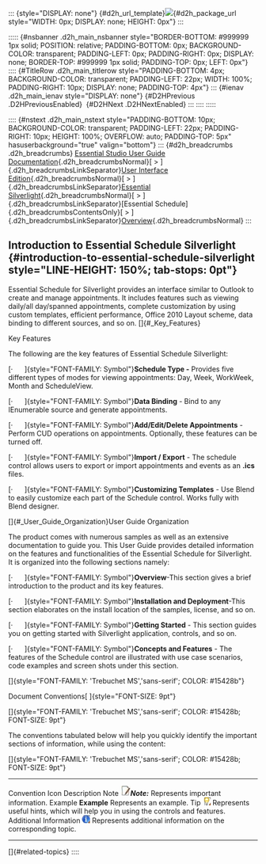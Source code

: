 ::: {style="DISPLAY: none"}
[](ms-xhelp:///?Id=d2h_url_template){#d2h_url_template}![](!package_url!){#d2h_package_url style="WIDTH: 0px; DISPLAY: none; HEIGHT: 0px"}
:::

::::: {#nsbanner .d2h_main_nsbanner style="BORDER-BOTTOM: #999999 1px solid; POSITION: relative; PADDING-BOTTOM: 0px; BACKGROUND-COLOR: transparent; PADDING-LEFT: 0px; PADDING-RIGHT: 0px; DISPLAY: none; BORDER-TOP: #999999 1px solid; PADDING-TOP: 0px; LEFT: 0px"}
:::: {#TitleRow .d2h_main_titlerow style="PADDING-BOTTOM: 4px; BACKGROUND-COLOR: transparent; PADDING-LEFT: 22px; WIDTH: 100%; PADDING-RIGHT: 10px; DISPLAY: none; PADDING-TOP: 4px"}
::: {#ienav .d2h_main_ienav style="DISPLAY: none"}
[](ms-xhelp:///?Id=c9815a27-0f7b-422e-bdce-e2f87a28cc41){#D2HPrevious .D2HPreviousEnabled}  [](ms-xhelp:///?Id=963229e2-2fdf-48c1-bf83-39c947204a9b){#D2HNext .D2HNextEnabled}
:::
::::
:::::

:::: {#nstext .d2h_main_nstext style="PADDING-BOTTOM: 10px; BACKGROUND-COLOR: transparent; PADDING-LEFT: 22px; PADDING-RIGHT: 10px; HEIGHT: 100%; OVERFLOW: auto; PADDING-TOP: 5px" hasuserbackground="true" valign="bottom"}
::: {#d2h_breadcrumbs .d2h_breadcrumbs}
[Essential Studio User Guide Documentation](ms-xhelp:///?Id=12457748-09e3-4d74-a240-8e049cedf030){.d2h_breadcrumbsNormal}[ \> ]{.d2h_breadcrumbsLinkSeparator}[User Interface Edition](ms-xhelp:///?Id=c29296b7-531c-413b-a0ec-488ca1f7f669){.d2h_breadcrumbsNormal}[ \> ]{.d2h_breadcrumbsLinkSeparator}[Essential Silverlight](ms-xhelp:///?Id=66221bd1-ba2e-43c2-94a7-618f50e01d24){.d2h_breadcrumbsNormal}[ \> ]{.d2h_breadcrumbsLinkSeparator}[Essential Schedule]{.d2h_breadcrumbsContentsOnly}[ \> ]{.d2h_breadcrumbsLinkSeparator}[Overview](ms-xhelp:///?Id=c9815a27-0f7b-422e-bdce-e2f87a28cc41){.d2h_breadcrumbsNormal}
:::

## Introduction to Essential Schedule Silverlight {#introduction-to-essential-schedule-silverlight style="LINE-HEIGHT: 150%; tab-stops: 0pt"}

Essential Schedule for Silverlight provides an interface similar to Outlook to create and manage appointments. It includes features such as viewing daily/all day/spanned appointments, complete customization by using custom templates, efficient performance, Office 2010 Layout scheme, data binding to different sources, and so on. []{#_Key_Features}

Key Features

The following are the key features of Essential Schedule Silverlight:

[·      ]{style="FONT-FAMILY: Symbol"}**Schedule Type -** Provides five different types of modes for viewing appointments: Day, Week, WorkWeek, Month and ScheduleView.

[·      ]{style="FONT-FAMILY: Symbol"}**Data Binding** - Bind to any IEnumerable source and generate appointments.

[·      ]{style="FONT-FAMILY: Symbol"}**Add/Edit/Delete Appointments** - Perform CUD operations on appointments. Optionally, these features can be turned off.

[·      ]{style="FONT-FAMILY: Symbol"}**Import / Export** - The schedule control allows users to export or import appointments and events as an **.ics** files.

[·      ]{style="FONT-FAMILY: Symbol"}**Customizing Templates** - Use Blend to easily customize each part of the Schedule control. Works fully with Blend designer.

[]{#_User_Guide_Organization}User Guide Organization

The product comes with numerous samples as well as an extensive documentation to guide you. This User Guide provides detailed information on the features and functionalities of the Essential Schedule for Silverlight. It is organized into the following sections namely:

[·      ]{style="FONT-FAMILY: Symbol"}**Overview**-This section gives a brief introduction to the product and its key features.

[·      ]{style="FONT-FAMILY: Symbol"}**Installation and Deployment**-This section elaborates on the install location of the samples, license, and so on.

[·      ]{style="FONT-FAMILY: Symbol"}**Getting Started** - This section guides you on getting started with Silverlight application, controls, and so on.

[·      ]{style="FONT-FAMILY: Symbol"}**Concepts and Features** - The features of the Schedule control are illustrated with use case scenarios, code examples and screen shots under this section.

[]{style="FONT-FAMILY: 'Trebuchet MS','sans-serif'; COLOR: #15428b"} 

Document Conventions[ ]{style="FONT-SIZE: 9pt"}

[]{style="FONT-FAMILY: 'Trebuchet MS','sans-serif'; COLOR: #15428b; FONT-SIZE: 9pt"} 

The conventions tabulated below will help you quickly identify the important sections of information, while using the content:

[]{style="FONT-FAMILY: 'Trebuchet MS','sans-serif'; COLOR: #15428b; FONT-SIZE: 9pt"} 

  ------------------------ ----------------------------------------- ----------------------------------------------------------------------------------
  Convention               Icon                                      Description
  Note                     ![](ImagesExt/image85_0.jpg)***Note:***   Represents important information.
  Example                  **Example**                               Represents an example.
  Tip                      ![](ImagesExt/image85_1.jpg)              Represents useful hints, which will help you in using the controls and features.
  Additional Information   ![](ImagesExt/image85_2.jpg)              Represents additional information on the corresponding topic.
  ------------------------ ----------------------------------------- ----------------------------------------------------------------------------------

[]{#related-topics}
::::
